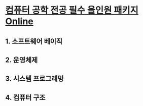 # [컴퓨터 공학 전공 필수 올인원 패키지 Online](https://www.fastcampus.co.kr/dev_online_cs)
## 1. 소프트웨어 베이직
## 2. 운영체제
## 3. 시스템 프로그래밍
## 4. 컴퓨터 구조
